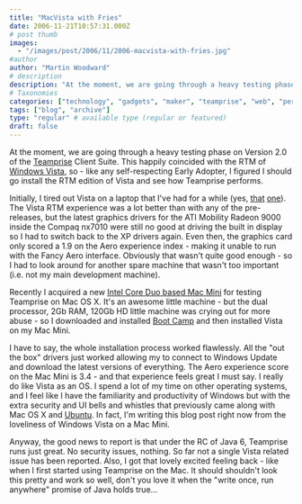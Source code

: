 ```yaml
---
title: "MacVista with Fries"
date: 2006-11-21T10:57:31.000Z
# post thumb
images:
  - "/images/post/2006/11/2006-macvista-with-fries.jpg"
#author
author: "Martin Woodward"
# description
description: "At the moment, we are going through a heavy testing phase on Version 2."
# Taxonomies
categories: ["technology", "gadgets", "maker", "teamprise", "web", "personal"]
tags: ["blog", "archive"]
type: "regular" # available type (regular or featured)
draft: false
---
```


[](http://www.woodwardweb.com/WindowsLiveWriter/MacVistawithFries_9450/TeampriseOnVistaOnMac2%5B12%5D.png) At the moment, we are going through a heavy testing phase on Version 2.0 of the [Teamprise](http://www.teamprise.com/) Client Suite. This happily coincided with the RTM of [Windows Vista](http://www.microsoft.com/windowsvista/), so - like any self-respecting Early Adopter, I figured I should go install the RTM edition of Vista and see how Teamprise performs.

Initially, I tired out Vista on a laptop that I've had for a while (yes, [that](http://www.woodwardweb.com/gadgets/000005.html) [one](http://www.woodwardweb.com/gadgets/000006.html)). The Vista RTM experience was a lot better than with any of the pre-releases, but the latest graphics drivers for the ATI Mobility Radeon 9000 inside the Compaq nx7010 were still no good at driving the built in display so I had to switch back to the XP drivers again. Even then, the graphics card only scored a 1.9 on the Aero experience index - making it unable to run with the Fancy Aero interface. Obviously that wasn't quite good enough - so I had to look around for another spare machine that wasn't too important (i.e. not my main development machine).

Recently I acquired a new [Intel Core Duo based Mac Mini](http://www.apple.com/macmini/) for testing Teamprise on Mac OS X. It's an awesome little machine - but the dual processor, 2Gb RAM, 120Gb HD little machine was crying out for more abuse - so I downloaded and installed [Boot Camp](http://www.apple.com/macosx/bootcamp/) and then installed Vista on my Mac Mini.

[](http://www.woodwardweb.com/WindowsLiveWriter/MacVistawithFries_9450/TeampriseExplorerOnVista%5B4%5D.png)I have to say, the whole installation process worked flawlessly. All the "out the box" drivers just worked allowing my to connect to Windows Update and download the latest versions of everything. The Aero experience score on the Mac Mini is 3.4 - and that experience feels great I must say. I really do like Vista as an OS. I spend a lot of my time on other operating systems, and I feel like I have the familiarity and productivity of Windows but with the extra security and UI bells and whistles that previously came along with Mac OS X and [Ubuntu](http://www.ubuntu.com/). In fact, I'm writing this blog post right now from the loveliness of Windows Vista on a Mac Mini.

Anyway, the good news to report is that under the RC of Java 6, Teamprise runs just great. No security issues, nothing. So far not a single Vista related issue has been reported. Also, I got that lovely excited feeling back - like when I first started using Teamprise on the Mac. It should shouldn't look this pretty and work so well, don't you love it when the "write once, run anywhere" promise of Java holds true...
